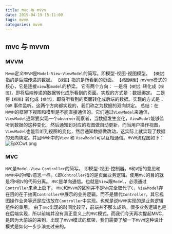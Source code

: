 ```yaml
---
title: mvc 与 mvvm 
date: 2019-04-19 15:11:00
tags: mvvm
categories: mvvm
---
```


## mvc 与 mvvm 

<!--more-->
### MVVM
`Mvvm`定义`MVVM`是`Model-View-ViewModel`的简写。即模型-视图-视图模型。
`【模型】`指的是后端传递的数据。
`【视图】`指的是所看到的页面。
`【视图模型】`mvvm模式的核心，它是连接`view`和`model`的桥梁。
它有两个方向：
一是将`【模型】`转化成`【视图】`，即将后端传递的数据转化成所看到的页面。实现的方式是：数据绑定。
二是将`【视图】`转化成`【模型】`，即将所看到的页面转化成后端的数据。实现的方式是：`DOM` 事件监听。这两个方向都实现的，我们称之为数据的双向绑定。
总结：在`MVVM`的框架下视图和模型是不能直接通信的。它们通过`ViewModel`来通信，`ViewModel`通常要实现一个`observer`观察者，当数据发生变化，`ViewModel`能够监听到数据的这种变化，然后通知到对应的视图做自动更新，而当用户操作视图，`ViewModel`也能监听到视图的变化，然后通知数据做改动，这实际上就实现了数据的双向绑定。并且`MVVM`中的`View` 和 `ViewModel`可以互相通信。`MVVM`流程图如下：
<img src="https://s2.ax1x.com/2019/04/19/EpXCwt.png" alt="EpXCwt.png" border="0" />

### MVC

`MVC`是`Model-View-Controller`的简写。
即模型-视图-控制器。`M`和`V`指的意思和`MVVM`中的`M`和`V`意思一样。`C`即`Controller`指的是页面业务逻辑。使用`MVC`的目的就是将`M`和`V`的代码分离。
`MVC`是单向通信。也就是`View`跟`Model`，必须通过`Controller`来承上启下。
`MVC`和`MVVM`的区别并不是`VM`完全取代了`C`，`ViewModel`存在目的在于抽离`Controller`中展示的业务逻辑，而不是替代`Controller`，其它视图操作业务等还是应该放在`Controller`中实现。也就是说`MVVM`实现的是业务逻辑组件的重用。
由于`mvc`出现的时间比较早，前端并不那么成熟，很多业务逻辑也是在后端实现，所以前端并没有真正意义上的`MVC`模式。而我们今天再次提起MVC，是因为大前端的来到，出现了`MVVM`模式的框架，我们需要了解一下`MVVM`这种设计模式是如何一步步演变过来的。

